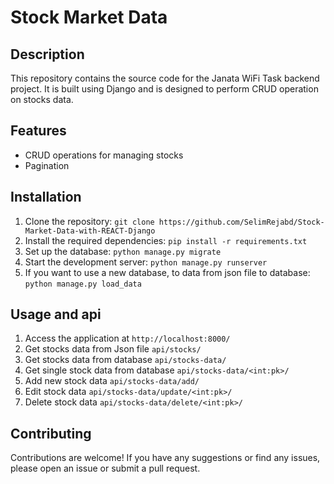 # Stock Market Data

## Description

This repository contains the source code for the Janata WiFi Task backend project. It is built using Django and is designed to perform CRUD operation on stocks data.

## Features

- CRUD operations for managing stocks
- Pagination

## Installation

1. Clone the repository: `git clone https://github.com/SelimRejabd/Stock-Market-Data-with-REACT-Django`
2. Install the required dependencies: `pip install -r requirements.txt`
3. Set up the database: `python manage.py migrate`
4. Start the development server: `python manage.py runserver`
5. If you want to use a new database, to data from json file to database: `python manage.py load_data`

## Usage and api

1. Access the application at `http://localhost:8000/`
2. Get stocks data from Json file `api/stocks/`
3. Get stocks data from database `api/stocks-data/`
4. Get single stock data from database `api/stocks-data/<int:pk>/`
5. Add new stock data `api/stocks-data/add/`
6. Edit stock data `api/stocks-data/update/<int:pk>/`
7. Delete stock data `api/stocks-data/delete/<int:pk>/`

## Contributing

Contributions are welcome! If you have any suggestions or find any issues, please open an issue or submit a pull request.
